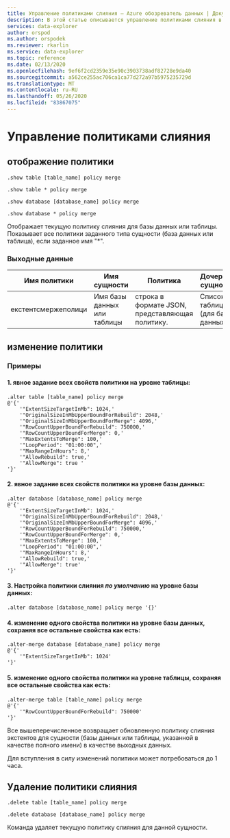 ```yaml
---
title: Управление политиками слияния — Azure обозреватель данных | Документация Майкрософт
description: В этой статье описывается управление политиками слияния в Azure обозреватель данных.
services: data-explorer
author: orspod
ms.author: orspodek
ms.reviewer: rkarlin
ms.service: data-explorer
ms.topic: reference
ms.date: 02/13/2020
ms.openlocfilehash: 9ef6f2cd2359e35e90c3903738adf82728e9da40
ms.sourcegitcommit: a562ce255ac706ca1ca77d272a97b5975235729d
ms.translationtype: MT
ms.contentlocale: ru-RU
ms.lasthandoff: 05/26/2020
ms.locfileid: "83867075"
---
```

# <a name="merge-policy-management"></a>Управление политиками слияния

## <a name="show-policy"></a>отображение политики

```kusto
.show table [table_name] policy merge

.show table * policy merge

.show database [database_name] policy merge

.show database * policy merge
```

Отображает текущую политику слияния для базы данных или таблицы.
Показывает все политики заданного типа сущности (база данных или таблица), если заданное имя "*".

### <a name="output"></a>Выходные данные

|Имя политики | Имя сущности | Политика | Дочерние сущности | Тип сущности
|---|---|---|---|---
|екстентсмержеполици | Имя базы данных или таблицы | строка в формате JSON, представляющая политику. | Список таблиц (для базы данных)|Таблица &#124; базы данных

## <a name="alter-policy"></a>изменение политики

### <a name="examples"></a>Примеры

#### <a name="1-setting-all-properties-of-the-policy-explicitly-at-table-level"></a>1. явное задание всех свойств политики на уровне таблицы:

```kusto
.alter table [table_name] policy merge 
@'{'
    '"ExtentSizeTargetInMb": 1024,'
    '"OriginalSizeInMbUpperBoundForRebuild": 2048,'
    '"OriginalSizeInMbUpperBoundForMerge": 4096,'
    '"RowCountUpperBoundForRebuild": 750000,'
    '"RowCountUpperBoundForMerge": 0,'
    '"MaxExtentsToMerge": 100,'
    '"LoopPeriod": "01:00:00",'
    '"MaxRangeInHours": 8,'
    '"AllowRebuild": true,'
    '"AllowMerge": true '
'}'
```

#### <a name="2-setting-all-properties-of-the-policy-explicitly-at-database-level"></a>2. явное задание всех свойств политики на уровне базы данных:

```kusto
.alter database [database_name] policy merge 
@'{'
    '"ExtentSizeTargetInMb": 1024,'
    '"OriginalSizeInMbUpperBoundForRebuild": 2048,'
    '"OriginalSizeInMbUpperBoundForMerge": 4096,'
    '"RowCountUpperBoundForRebuild": 750000,'
    '"RowCountUpperBoundForMerge": 0,'
    '"MaxExtentsToMerge": 100,'
    '"LoopPeriod": "01:00:00",'
    '"MaxRangeInHours": 8,'
    '"AllowRebuild": true,'
    '"AllowMerge": true'
'}'
```

#### <a name="3-setting-the-default-merge-policy-at-database-level"></a>3. Настройка политики слияния *по умолчанию* на уровне базы данных:

```kusto
.alter database [database_name] policy merge '{}'
```

#### <a name="4-altering-a-single-property-of-the-policy-at-database-level-keeping-all-other-properties-as-is"></a>4. изменение одного свойства политики на уровне базы данных, сохраняя все остальные свойства как есть:

```kusto
.alter-merge database [database_name] policy merge
@'{'
    '"ExtentSizeTargetInMb": 1024'
'}'
```

#### <a name="5-altering-a-single-property-of-the-policy-at-table-level-keeping-all-other-properties-as-is"></a>5. изменение одного свойства политики на уровне таблицы, сохраняя все остальные свойства как есть:

```kusto
.alter-merge table [table_name] policy merge
@'{'
    '"RowCountUpperBoundForRebuild": 750000'
'}'
```

Все вышеперечисленное возвращает обновленную политику слияния экстентов для сущности (базы данных или таблицы, указанной в качестве полного имени) в качестве выходных данных.

Для вступления в силу изменений политики может потребоваться до 1 часа.

## <a name="delete-policy-of-merge"></a>Удаление политики слияния

```kusto
.delete table [table_name] policy merge

.delete database [database_name] policy merge

```

Команда удаляет текущую политику слияния для данной сущности.
